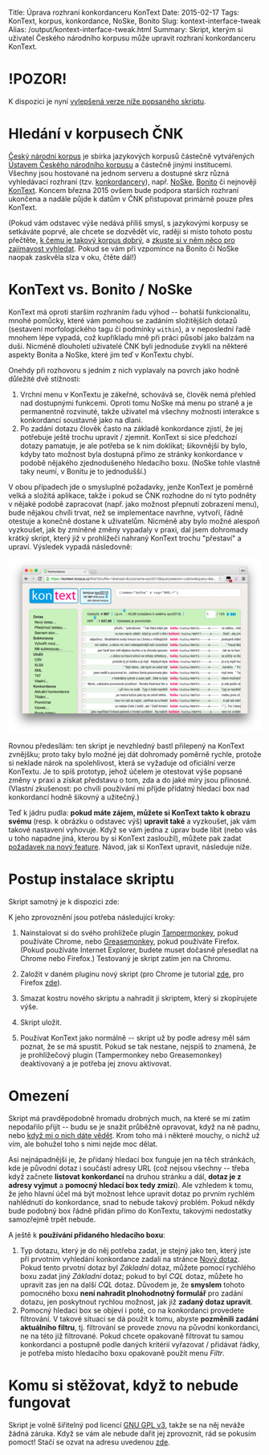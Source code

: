 Title: Úprava rozhraní konkordanceru KonText
Date: 2015-02-17
Tags: KonText, korpus, konkordance, NoSke, Bonito
Slug: kontext-interface-tweak
Alias: /output/kontext-interface-tweak.html
Summary: Skript, kterým si uživatel Českého národního korpusu může upravit rozhraní konkordanceru KonText.

# !POZOR!

K dispozici je nyní
[vylepšená verze níže popsaného skriptu]({filename}/ling/kontext_interface_tweak_update.md).

# Hledání v korpusech ČNK

[Český národní korpus](http://korpus.cz) je sbírka jazykových korpusů částečně
vytvářených [Ústavem Českého národního korpusu](http://ucnk.ff.cuni.cz) a
částečně jinými institucemi. Všechny jsou hostované na jednom serveru a
dostupné skrz různá vyhledávací rozhraní
(tzv. [konkordancery](http://wiki.korpus.cz/doku.php/pojmy:korpusovy_manazer)),
např. [NoSke](https://www.korpus.cz/corpora),
[Bonito](http://ucnk.ff.cuni.cz/bonito/index.php) či nejnověji
[KonText](https://kontext.korpus.cz). Koncem března 2015 ovšem bude podpora
starších rozhraní ukončena a nadále půjde k datům v ČNK přistupovat primárně
pouze přes KonText.

(Pokud vám odstavec výše nedává příliš smysl, s jazykovými korpusy se setkáváte
poprvé, ale chcete se dozvědět víc, raději si místo tohoto postu přečtěte,
[k čemu je takový korpus dobrý](http://wiki.korpus.cz/doku.php/pojmy:korpus), a
[zkuste si v něm něco pro zajímavost vyhledat](https://kontext.korpus.cz). Pokud
se vám při vzpomínce na Bonito či NoSke naopak zaskvěla slza v oku, čtěte dál!)

# <a id="background"></a>KonText vs. Bonito / NoSke

KonText má oproti starším rozhraním řadu výhod -- bohatší funkcionalitu, mnohé
pomůcky, které vám pomohou se zadáním složitějších dotazů (sestavení
morfologického tagu či podmínky `within`), a v neposlední řadě mnohem lépe
vypadá, což kupříkladu mně při práci působí jako balzám na duši. Nicméně
dlouholetí uživatelé ČNK byli jednoduše zvyklí na některé aspekty Bonita a
NoSke, které jim teď v KonTextu chybí.

Onehdy při rozhovoru s jedním z nich vyplavaly na povrch jako hodně důležité
dvě stížnosti:

1. Vrchní menu v KonTextu je zákeřné, schovává se, člověk nemá přehled nad
   dostupnými funkcemi. Oproti tomu NoSke má menu po straně a je permanentně
   rozvinuté, takže uživatel má všechny možnosti interakce s konkordancí
   soustavně jako na dlani.
2. Po zadání dotazu člověk často na základě konkordance zjistí, že jej
   potřebuje ještě trochu upravit / zjemnit. KonText si sice předchozí dotazy
   pamatuje, je ale potřeba se k nim doklikat; šikovnější by bylo, kdyby tato
   možnost byla dostupná přímo ze stránky konkordance v podobě nějakého
   zjednodušeného hledacího boxu. (NoSke tohle vlastně taky neumí, v Bonitu je
   to jednodušší.)

V obou případech jde o smysluplné požadavky, jenže KonText je poměrně velká a
složitá aplikace, takže i pokud se ČNK rozhodne do ní tyto podněty v nějaké
podobě zapracovat (např. jako možnost přepnutí zobrazení menu), bude nějakou
chvíli trvat, než se implementace navrhne, vytvoří, řádně otestuje a konečně
dostane k uživatelům. Nicméně aby bylo možné alespoň vyzkoušet, jak by zmíněné
změny vypadaly v praxi, dal jsem dohromady krátký skript, který již v
prohlížeči nahraný KonText trochu "přestaví" a upraví. Výsledek vypadá
následovně:

<img alt="Upravené rozhraní KonText." src="images/kontext_interface_tweak.png" style="max-width: 100%;">

Rovnou předesílám: ten skript je nevzhledný bastl přilepený na KonText
zvnějšku; proto taky bylo možné jej dát dohromady poměrně rychle, protože si
neklade nárok na spolehlivost, která se vyžaduje od oficiální verze
KonTextu. Je to spíš prototyp, jehož účelem je otestovat výše popsané změny v
praxi a získat představu o tom, zda a do jaké míry jsou přínosné. (Vlastní
zkušenost: po chvíli používání mi přijde přídatný hledací box nad konkordancí
hodně šikovný a užitečný.)

Teď k jádru pudla: **pokud máte zájem, můžete si KonText takto k obrazu svému**
(resp. k obrázku o odstavec výš) **upravit také** a vyzkoušet, jak vám takové
nastavení vyhovuje. Když se vám jedna z úprav bude líbit (nebo vás u toho
napadne jiná, kterou by si KonText zasloužil), můžete pak zadat
[požadavek na nový feature](https://podpora.korpus.cz/projects/kontext/issues/new).
Návod, jak si KonText upravit, následuje níže.

# Postup instalace skriptu

Skript samotný je k dispozici zde:

<script src="https://gist.github.com/dlukes/0764590b7a8464cbd000.js"></script>

K jeho zprovoznění jsou potřeba následující kroky:

1.  Nainstalovat si do svého prohlížeče plugin
    [Tampermonkey](https://chrome.google.com/webstore/detail/tampermonkey/dhdgffkkebhmkfjojejmpbldmpobfkfo?hl=en),
    pokud používáte Chrome, nebo
    [Greasemonkey](https://addons.mozilla.org/en-us/firefox/addon/greasemonkey/),
    pokud používáte Firefox. (Pokud používáte Internet Explorer, budete muset
    dočasně přesedlat na Chrome nebo Firefox.) Testovaný je skript zatím jen na
    Chromu.

2.  Založit v daném pluginu nový skript (pro Chrome je tutorial
    [zde](http://hibbard.eu/tampermonkey-tutorial/), pro Firefox
    [zde](http://hayageek.com/greasemonkey-tutorial/)).

3.  Smazat kostru nového skriptu a nahradit ji skriptem, který si zkopírujete výše.

4.  Skript uložit.

5.  Používat KonText jako normálně -- skript už by podle adresy měl sám poznat,
    že se má spustit. Pokud se tak nestane, nejspíš to znamená, že je
    prohlížečový plugin (Tampermonkey nebo Greasemonkey) deaktivovaný a je
    potřeba jej znovu aktivovat.

# Omezení

Skript má pravděpodobně hromadu drobných much, na které se mi zatím nepodařilo
přijít -- budu se je snažit průběžně opravovat, když na ně padnu, nebo
[když mi o nich dáte vědět](pages/about.html). Krom toho má i některé mouchy, o
nichž už vím, ale bohužel toho s nimi nejde moc dělat.

Asi nejnápadnější je, že přidaný hledací box funguje jen na těch stránkách, kde
je původní dotaz i součástí adresy URL (což nejsou všechny -- třeba když
začnete **listovat konkordancí** na druhou stránku a dál, **dotaz je z adresy
vyjmut** a **pomocný hledací box tedy zmizí**). Ale vzhledem k tomu, že jeho
hlavní účel má být možnost lehce upravit dotaz po prvním rychlém nahlédnutí do
konkordance, snad to nebude takový problém. Pokud někdy bude podobný box řádně
přidán přímo do KonTextu, takovými nedostatky samozřejmě trpět nebude.

A ještě k **používání přidaného hledacího boxu**:

1. Typ dotazu, který je do něj potřeba zadat, je stejný jako ten, který jste
   při prvotním vyhledání konkordance zadali na stránce
   [Nový dotaz](https://kontext.korpus.cz/first_form). Pokud tento prvotní
   dotaz byl *Základní* dotaz, můžete pomocí rychlého boxu zadat jiný
   *Základní* dotaz; pokud to byl *CQL* dotaz, můžete ho upravit zas jen na
   další *CQL* dotaz. Důvodem je, že **smyslem** tohoto pomocného boxu **není
   nahradit plnohodnotný formulář** pro zadání dotazu, jen poskytnout rychlou
   možnost, jak již **zadaný dotaz upravit**.
2. Pomocný hledací box se objeví i poté, co na konkordanci provedete
   filtrování. V takové situaci se dá použít k tomu, abyste **pozměnili zadání
   aktuálního filtru**, tj. filtrování se provede znovu na původní konkordanci,
   ne na této již filtrované. Pokud chcete opakovaně filtrovat tu samou
   konkordanci a postupně podle daných kritérií vyřazovat / přidávat řádky, je
   potřeba místo hledacího boxu opakovaně použít menu *Filtr*.

# Komu si stěžovat, když to nebude fungovat

Skript je volně šiřitelný pod licencí
[GNU GPL v3](http://www.gnu.org/copyleft/gpl.html), takže se na něj neváže
žádná záruka. Když se vám ale nebude dařit jej zprovoznit, rád se pokusím
pomoct! Stačí se ozvat na adresu uvedenou [zde](pages/about.html).
